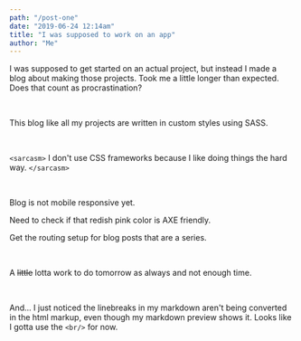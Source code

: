 ```yaml
---
path: "/post-one"
date: "2019-06-24 12:14am"
title: "I was supposed to work on an app"
author: "Me"
---
```

I was supposed to get started on an actual project, but instead I made a blog about making those projects. Took me a little longer than expected. Does that count as procrastination?

<br/>

This blog like all my projects are written in custom styles using SASS. 

<br/>

`<sarcasm>` I don't use CSS frameworks because I like doing things the hard way. `</sarcasm>`

<br/>

Blog is not mobile responsive yet.

Need to check if that redish pink color is AXE friendly.

Get the routing setup for blog posts that are a series.

<br/>

A ~~little~~ lotta work to do tomorrow as always and not enough time.

<br/>

And... I just noticed the linebreaks in my markdown aren't being converted in the html markup, even though my markdown preview shows it. Looks like I gotta use the `<br/>` for now.